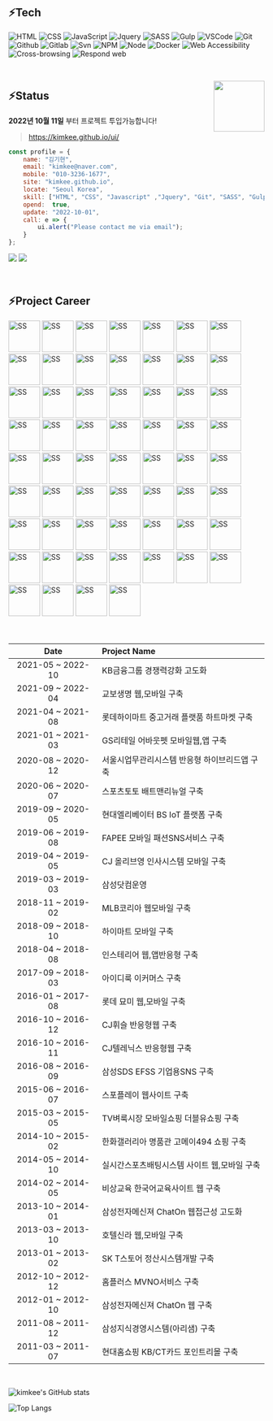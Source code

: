 ## ⚡Tech


![HTML](https://img.shields.io/badge/-HTML-F05032?style=flat-square&logo=html5&logoColor=ffffff)
![CSS](https://img.shields.io/badge/-CSS-007ACC?style=flat-square&logo=css3)
![JavaScript](https://img.shields.io/badge/-JavaScript-%23FF9E0F?style=flat-square&logo=javascript&logoColor=ffffff)
![Jquery](https://img.shields.io/badge/-Jquery-%230769ad?style=flat-square&logo=javascript&logoColor=ffffff)
![SASS](https://img.shields.io/badge/-Sass-ca6598?style=flat-square&logo=sass&logoColor=ffffff)
![Gulp](https://img.shields.io/badge/-Gulp-43853d?style=flat-square&logo=Gulp&logoColor=white)
![VSCode](https://img.shields.io/badge/VSCode-007ACC?style=flat-square&logo=visualstudio&logoColor=white")
![Git](https://img.shields.io/badge/-Git-F05032?style=flat-square&logo=git&logoColor=ffffff)
![Github](https://img.shields.io/badge/GitHub-%234083d5.svg?style=flat-square&logo=github&logoColor=white")
![Gitlab](https://img.shields.io/badge/Gitlab-%23302683.svg?style=flat-square&logo=Gitlab&logoColor=ffffff")
![Svn](https://img.shields.io/badge/-SVN-0f80c1?style=flat-square&logo=Subversion&logoColor=ffffff)
![NPM](https://img.shields.io/badge/-NPM-e72e35?style=flat-square&logo=npm&logoColor=ffffff)
![Node](https://img.shields.io/badge/-Node-43853d?style=flat-square&logo=Node.js&logoColor=white)
![Docker](https://img.shields.io/badge/-Docker-2496ED?style=flat-square&logo=docker&logoColor=ffffff)
![Web Accessibility](https://img.shields.io/badge/-Accessibility-00A98F?style=flat-square&logo=w3c&logoColor=ffffff)
![Cross-browsing](https://img.shields.io/badge/-Cross%20browsing-302683?style=flat-square&logo=googlechrome&logoColor=ffffff)
![Respond web](https://img.shields.io/badge/-Respond%20web-ca6598?style=flat-square&logo=htmlacademy&logoColor=ffffff)

<!-- ![TypeScript](https://img.shields.io/badge/-TypeScript-007ACC?style=for-the-badge&logo=typescript&logoColor=white) -->
<!-- ![React](https://img.shields.io/badge/-React-222222?style=for-the-badge&logo=react) -->
<br>

<!-- > ### Hi there 👋 -->
<a href="https://kimkee.github.io/" target="_blank"><img src="https://kimkee.github.io/img/cm/forSale.png" align="right" width="100"></a>
## ⚡Status  
<!-- <div align="right">💰💰💰💰💰💰💸/📆</div> -->

**2022년 10월 11일** 부터 프로젝트 투입가능합니다!

<!-- > <a href="https://kimkee.github.io/" target="_blank">https://kimkee.github.io/</a> -->

> <a href="https://kimkee.github.io/ui/" target="_blank">https://kimkee.github.io/ui/</a>


``` js
const profile = {
    name: "김기현",
    email: "kimkee@naver.com",
    mobile: "010-3236-1677",
    site: "kimkee.github.io",
    locate: "Seoul Korea",
    skill: ["HTML", "CSS", "Javascript" ,"Jquery", "Git", "SASS", "Gulp", "NPM"],
    opend:  true,
    update: "2022-10-01",
    call: e => {
        ui.alert("Please contact me via email");
    }
};
```


![](https://img.shields.io/static/v1?label=Email&message=kimkee@naver.com&color=blueviolet) ![](https://img.shields.io/static/v1?label=Mobile&message=010-3236-1677&color=orange) 

<br>

## ⚡Project Career

<img src="https://kimkee.github.io/img/ss/ssKbstar.jpg" alt="SS" width="62px"> <img src="https://kimkee.github.io/img/ss/ssBithumbM.jpg" alt="SS" width="62px"> <img src="https://kimkee.github.io/img/ss/ssBithumb.jpg" alt="SS" width="62px"> <img src="https://kimkee.github.io/img/ss/ssKyobo.jpg" alt="SS" width="62px"> <img src="https://kimkee.github.io/img/ss/ssLhmk.jpg" alt="SS" width="62px"> <img src="https://kimkee.github.io/img/ss/ssAboutpet.jpg" alt="SS" width="62px"> <img src="https://kimkee.github.io/img/ss/ssSbms.jpg" alt="SS" width="62px"> <img src="https://kimkee.github.io/img/ss/ssHebt.jpg" alt="SS" width="62px"> <img src="https://kimkee.github.io/img/ss/ssFapee.jpg" alt="SS" width="62px"> <img src="https://kimkee.github.io/img/ss/ssMhrM.jpg" alt="SS" width="62px"> <img src="https://kimkee.github.io/img/ss/ssHimart.jpg" alt="SS" width="62px"> <img src="https://kimkee.github.io/img/ss/ssInsterior.jpg" alt="SS" width="62px"> <img src="https://kimkee.github.io/img/ss/ssMlbM.jpg" alt="SS" width="62px"> <img src="https://kimkee.github.io/img/ss/ssMlb.jpg" alt="SS" width="62px"> <img src="https://kimkee.github.io/img/ss/ssApcM.jpg" alt="SS" width="62px"> <img src="https://kimkee.github.io/img/ss/ssApc.jpg" alt="SS" width="62px"> <img src="https://kimkee.github.io/img/ss/ssMyomeeM.jpg" alt="SS" width="62px"> <img src="https://kimkee.github.io/img/ss/ssMyomee.jpg" alt="SS" width="62px"> <img src="https://kimkee.github.io/img/ss/ssCjtelenix.jpg" alt="SS" width="62px"> <img src="https://kimkee.github.io/img/ss/ssCjwhistle.jpg" alt="SS" width="62px"> <img src="https://kimkee.github.io/img/ss/ssEfss.jpg" alt="SS" width="62px"> <img src="https://kimkee.github.io/img/ss/ssGalleria.jpg" alt="SS" width="62px"> <img src="https://kimkee.github.io/img/ss/ssGalleriaM.jpg" alt="SS" width="62px"> <img src="https://kimkee.github.io/img/ss/ssDice.jpg" alt="SS" width="62px"> <img src="https://kimkee.github.io/img/ss/ssKingkong.jpg" alt="SS" width="62px"> <img src="https://kimkee.github.io/img/ss/ssChatOn2.jpg" alt="SS" width="62px"> <img src="https://kimkee.github.io/img/ss/ssHotelShilla.jpg" alt="SS" width="62px"> <img src="https://kimkee.github.io/img/ss/ssSktstore.jpg" alt="SS" width="62px"> <img src="https://kimkee.github.io/img/ss/ssHomeplus.jpg" alt="SS" width="62px"> <img src="https://kimkee.github.io/img/ss/ssChatOn1.jpg" alt="SS" width="62px"> <img src="https://kimkee.github.io/img/ss/ssSpoplay.jpg" alt="SS" width="62px"> <img src="https://kimkee.github.io/img/ss/ssSpoplayM.jpg" alt="SS" width="62px"> <img src="https://kimkee.github.io/img/ss/ssSpolive.jpg" alt="SS" width="62px"> <img src="https://kimkee.github.io/img/ss/ssSpoliveM.jpg" alt="SS" width="62px"> <img src="https://kimkee.github.io/img/ss/ssWshop.jpg" alt="SS" width="62px"> <img src="https://kimkee.github.io/img/ss/ssArisam.jpg" alt="SS" width="62px"> <img src="https://kimkee.github.io/img/ss/ssArisamMe.jpg" alt="SS" width="62px"> <img src="https://kimkee.github.io/img/ss/ssCitibank.jpg" alt="SS" width="62px"> <img src="https://kimkee.github.io/img/ss/ssKb.jpg" alt="SS" width="62px"> <img src="https://kimkee.github.io/img/ss/ssEyaGroup.jpg" alt="SS" width="62px"> <img src="https://kimkee.github.io/img/ss/ssEyaCustomer.jpg" alt="SS" width="62px"> <img src="https://kimkee.github.io/img/ss/ssEyaPc.jpg" alt="SS" width="62px"> <img src="https://kimkee.github.io/img/ss/ssLuna.jpg" alt="SS" width="62px"> <img src="https://kimkee.github.io/img/ss/ssAngel.jpg" alt="SS" width="62px"> <img src="https://kimkee.github.io/img/ss/ssEda.jpg" alt="SS" width="62px"> <img src="https://kimkee.github.io/img/ss/ssCorum.jpg" alt="SS" width="62px"> <img src="https://kimkee.github.io/img/ss/ssFlorensia.jpg" alt="SS" width="62px"> <img src="https://kimkee.github.io/img/ss/ssAhkoguryo.jpg" alt="SS" width="62px"> <img src="https://kimkee.github.io/img/ss/ssMack.jpg" alt="SS" width="62px"> <img src="https://kimkee.github.io/img/ss/ssX1.jpg" alt="SS" width="62px"> <img src="https://kimkee.github.io/img/ss/ssIndewave.jpg" alt="SS" width="62px"> <img src="https://kimkee.github.io/img/ss/ssEnertech.jpg" alt="SS" width="62px"> <img src="https://kimkee.github.io/img/ss/ssCorumjp.jpg" alt="SS" width="62px"> <img src="https://kimkee.github.io/img/ss/ssFlorensiajp.jpg" alt="SS" width="62px"> <img src="https://kimkee.github.io/img/ss/ssAngelFlash.jpg" alt="SS" width="62px"> <img src="https://kimkee.github.io/img/ss/ssCybertour.jpg" alt="SS" width="62px"> <img src="https://kimkee.github.io/img/ss/ssSlot.jpg" alt="SS" width="62px"> <img src="https://kimkee.github.io/img/ss/ssRoulette.jpg" alt="SS" width="62px"> <img src="https://kimkee.github.io/img/ss/ssGame.jpg" alt="SS" width="62px"> <img src="https://kimkee.github.io/img/ss/ssHighLow.jpg" alt="SS" width="62px">




<div style="font-size:12px; line-height:1.8">
<br>


| Date | Project Name|
| :---: | :--- |
| 2021-05 ~ 2022-10 | KB금융그룹 경쟁력강화 고도화 |
| 2021-09 ~ 2022-04 | 교보생명 웹,모바일 구축 |
| 2021-04 ~ 2021-08 | 롯데하이마트 중고거래 플랫품 하트마켓 구축 |
| 2021-01 ~ 2021-03 | GS리테일 어바웃펫 모바일웹,앱 구축 |
| 2020-08 ~ 2020-12 | 서울시업무관리시스템 반응형 하이브리드앱 구축 |
| 2020-06 ~ 2020-07 | 스포츠토토 배트맨리뉴얼  구축 |
| 2019-09 ~ 2020-05 | 현대엘리베이터 BS IoT 플랫폼 구축 |
| 2019-06 ~ 2019-08 | FAPEE 모바일 패션SNS서비스 구축 |
| 2019-04 ~ 2019-05 | CJ 올리브영 인사시스템 모바일  구축 |
| 2019-03 ~ 2019-03 | 삼성닷컴운영 |
| 2018-11 ~ 2019-02 | MLB코리아 웹모바일 구축 |
| 2018-09 ~ 2018-10 | 하이마트 모바일 구축 |
| 2018-04 ~ 2018-08 | 인스테리어 웹,앱반응형 구축 |
| 2017-09 ~ 2018-03 | 아이디룩 이커머스 구축 |
| 2016-01 ~ 2017-08 | 롯데 묘미 웹,모바일 구축 |
| 2016-10 ~ 2016-12 | CJ휘슬 반응형웹 구축 |
| 2016-10 ~ 2016-11 | CJ텔레닉스 반응형웹 구축 |
| 2016-08 ~ 2016-09 | 삼성SDS EFSS 기업용SNS 구축 |
| 2015-06 ~ 2016-07 | 스포플레이 웹사이트 구축 |
| 2015-03 ~ 2015-05 | TV벼룩시장 모바일쇼핑 더블유쇼핑 구축 |
| 2014-10 ~ 2015-02 | 한화갤러리아 명품관 고메이494 쇼핑 구축 |
| 2014-05 ~ 2014-10 | 실시간스포츠배팅시스템 사이트 웹,모바일 구축 |
| 2014-02 ~ 2014-05 | 비상교육 한국어교육사이트 웹 구축  |
| 2013-10 ~ 2014-01 | 삼성전자메신져 ChatOn 웹접근성 고도화 |
| 2013-03 ~ 2013-10 | 호텔신라 웹,모바일 구축 |
| 2013-01 ~ 2013-02 | SK T스토어 정산시스템개발 구축 |
| 2012-10 ~ 2012-12 | 홈플러스 MVNO서비스 구축 |
| 2012-01 ~ 2012-10 | 삼성전자메신져 ChatOn 웹 구축 |
| 2011-08 ~ 2011-12 | 삼성지식경영시스템(아리샘) 구축 |
| 2011-03 ~ 2011-07 | 현대홈쇼핑 KB/CT카드 포인트리몰 구축 |

</div>

<br>

![kimkee's GitHub stats](https://github-readme-stats.vercel.app/api?username=kimkee&show_icons=true&theme=dark)

![Top Langs](https://github-readme-stats.vercel.app/api/top-langs/?username=kimkee&layout=compact&lang&theme=dark)



<!-- - 🔭 I’m currently working on ...
- 🌱 I’m currently learning ...
- 👯 I’m looking to collaborate on ...
- 🤔 I’m looking for help with ...
- 💬 Ask me about ...
- 📫 How to reach me: ...
- 😄 Pronouns: ...
- ⚡ Fun fact: ...
 -->




 
